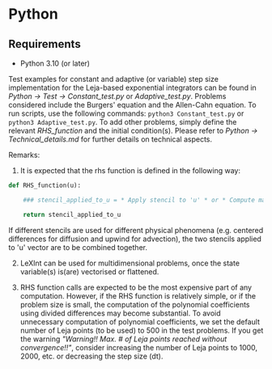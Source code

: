 # Python

## Requirements
- Python 3.10 (or later)

Test examples for constant and adaptive (or variable) step size implementation for the Leja-based exponential integrators can be found in *Python &rarr; Test &rarr; Constant_test.py* or *Adaptive_test.py*. Problems considered include the Burgers' equation and the Allen-Cahn equation. To run scripts, use the following commands: `python3 Constant_test.py` or `python3 Adaptive_test.py`. To add other problems, simply define the relevant *RHS_function* and the initial condition(s). Please refer to *Python &rarr; Technical_details.md* for further details on technical aspects.

Remarks:
1. It is expected that the rhs function is defined in the following way:

```python
def RHS_function(u):

	### stencil_applied_to_u = * Apply stencil to 'u' * or * Compute matrix-vector products *

	return stencil_applied_to_u
```

If different stencils are used for different physical phenomena (e.g. centered differences for diffusion and upwind for advection), the two stencils applied to 'u' vector are to be combined together.

2. LeXInt can be used for multidimensional problems, once the state variable(s) is(are) vectorised or flattened.

3. RHS function calls are expected to be the most expensive part of any computation. However, if the RHS function is relatively simple, or if the problem size is small, the computation of the polynomial coefficients using divided differences may become substantial. To avoid unnecessary computation of polynomial coefficients, we set the default number of Leja points (to be used) to 500 in the test problems. If you get the warning *"Warning!! Max. # of Leja points reached without convergence!!"*, consider increasing the number of Leja points to 1000, 2000, etc. or decreasing the step size (dt).
